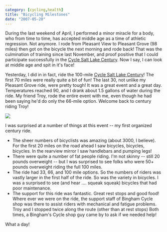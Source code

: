 ```yaml
---
category: [cycling,health]
title: "Bicycling Milestones"
date: "2007-05-20"
---
```


During the last weekend of April, I performed a minor miracle for a body, who from time to time, has accepted middle age as a time of athletic regression. Not anymore. I rode from Pleasant View to Pleasant Grove (98 miles) then got on the bicycle the next morning and rode back! That was the culmination of training since last November, and proof positive that I could participate successfully in the [Cycle Salt Lake Century](http://www.quality-advantage.biz/CycleSaltLakeCentury/). Now I say, I can look at middle age and spit in it's face!

Yesterday, I did in in fact, ride the 100-mile [Cycle Salt Lake Century](http://www.quality-advantage.biz/CycleSaltLakeCentury/)! The first 70 miles were really quite a bit of fun! The last 30, not unlike my Pleasant Grove ride, were pretty tough! It was a great event and a great day. Temperatures reached 90, and I drank about 1.5 gallons of water during the ride. My friend Troy, rode the entire event with me, even though he had been saying he'd do only the 66-mile option. Welcome back to century riding Troy!

![](http://farm2.static.flickr.com/1259/585015157_3bbe793fa7.jpg?v=0)

I was surprised at a number of things at this event -- my first organized century ride.

- The sheer numbers of bicyclists was amazing (about 3000, I believe). For the first 20 miles on the road ahead I saw bicycles, bicycles, bicycles. In the rearview mirror I saw handlebars and pumping legs!
- There were quite a number of fat people riding. I'm not skinny -- still 20 pounds overweight -- but I was surprised to see folks who were 50+ pounds overweight riding the full 100 miles.
- The ride had 33, 66, and 100 mile options. So the numbers of riders was vastly larger in the first half of the ride. So was the variety in bicycles. I was a surprised to see (and hear .... squeak squeak) bicycles that had poor maintenance.
- The support for this ride was fantastic. Great rest stops and good food! Where ever we were on the ride, the support staff of Bingham Cycle shop was there to assist riders with mechanical and fatigue problems. Troy and I stopped twice along the route (other than at rest stops) Both times, a Bingham's Cycle shop guy came by to ask if we needed help!

What a day!
